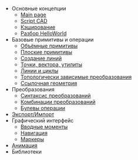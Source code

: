 * Основные концепции
	* [Main page](index.html)
	* [Script CAD](scriptcad.html)
	* [Кэширование](caching.html)
	* [Разбор HelloWorld](helloworld.html)
* Базовые примитивы и операции
    * [Объёмные примитивы](prim3d.html)  
    * [Плоские примитивы](prim2d.html)  
    * [Создание линий](prim1d.html)  
    * [Точки, вектора, утилиты](prim0d.html)
    * [Линии и циклы](lincycle.html)  
    * [Топологически зависимые преобразования](fillet.html)  
    * [Ссылочная геометрия](ops3d.html)  
* Преобразования
	* [Синтаксис преобразований](trans0.html)  
	* [Комбинации преобразований](trans1.html)  
	* [Булевы операции](bool.html)
* [Экспорт/Импорт](expimp.html)
* Графический интерфейс
	* [Вводные моменты](gui.html)
	* [Навигация](navigation.html)
	* [Маркеры](markers.html)
* [Анимация](animate.html)
* Библиотеки